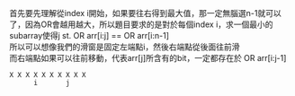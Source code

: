 首先要先理解從index i開始，如果要往右得到最大值，那一定無腦選n-1就可以了，因為OR會越用越大，所以題目要求的是對於每個index i，求一個最小的subarray使得j st. OR arr[i:j] == OR arr[i:n-1]\
所以可以想像我們的滑窗是固定左端點i，然後右端點從後面往前滑\
而右端點如果可以往前移動，代表arr[j]所含有的bit，一定都存在於 OR arr[i:j-1]
```
X X X X X X X X X X
      i       j 
```